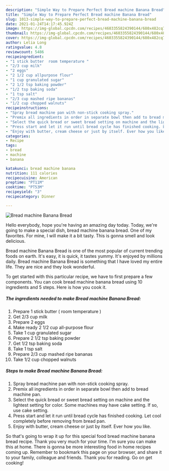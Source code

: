 ```yaml
---
description: "Simple Way to Prepare Perfect Bread machine Banana Bread"
title: "Simple Way to Prepare Perfect Bread machine Banana Bread"
slug: 1013-simple-way-to-prepare-perfect-bread-machine-banana-bread
date: 2021-01-24T14:17:45.924Z
image: https://img-global.cpcdn.com/recipes/4603355824390144/680x482cq70/bread-machine-banana-bread-recipe-main-photo.jpg
thumbnail: https://img-global.cpcdn.com/recipes/4603355824390144/680x482cq70/bread-machine-banana-bread-recipe-main-photo.jpg
cover: https://img-global.cpcdn.com/recipes/4603355824390144/680x482cq70/bread-machine-banana-bread-recipe-main-photo.jpg
author: Lelia Long
ratingvalue: 4.8
reviewcount: 5486
recipeingredient:
- "1 stick butter  room temperature "
- "2/3 cup milk"
- "2 eggs"
- "2 1/2 cup allpurpose flour"
- "1 cup granulated sugar"
- "2 1/2 tsp baking powder"
- "1/2 tsp baking soda"
- "1 tsp salt"
- "2/3 cup mashed ripe bananas"
- "1/2 cup chopped walnuts"
recipeinstructions:
- "Spray bread machine pan with non-stick cooking spray."
- "Premix all ingredients in order in separate bowl then add to bread machine pan."
- "Select the quick bread or sweet bread setting on machine and the lightest setting for color. Some machines may have cake setting. If so, use cake setting."
- "Press start and let it run until bread cycle has finished cooking. Let cool completely before removing from bread pan."
- "Enjoy with butter, cream cheese or just by itself. Ever how you like."
categories:
- Recipe
tags:
- bread
- machine
- banana

katakunci: bread machine banana 
nutrition: 111 calories
recipecuisine: American
preptime: "PT11M"
cooktime: "PT53M"
recipeyield: "3"
recipecategory: Dinner

---
```



![Bread machine Banana Bread](https://img-global.cpcdn.com/recipes/4603355824390144/680x482cq70/bread-machine-banana-bread-recipe-main-photo.jpg)

Hello everybody, hope you're having an amazing day today. Today, we're going to make a special dish, bread machine banana bread. One of my favorites. For mine, I will make it a bit tasty. This is gonna smell and look delicious.

Bread machine Banana Bread is one of the most popular of current trending foods on earth. It's easy, it is quick, it tastes yummy. It's enjoyed by millions daily. Bread machine Banana Bread is something that I have loved my entire life. They are nice and they look wonderful.




To get started with this particular recipe, we have to first prepare a few components. You can cook bread machine banana bread using 10 ingredients and 5 steps. Here is how you cook it.

<!--inarticleads1-->

##### The ingredients needed to make Bread machine Banana Bread:

1. Prepare 1 stick butter ( room temperature )
1. Get 2/3 cup milk
1. Prepare 2 eggs
1. Make ready 2 1/2 cup all-purpose flour
1. Take 1 cup granulated sugar
1. Prepare 2 1/2 tsp baking powder
1. Get 1/2 tsp baking soda
1. Take 1 tsp salt
1. Prepare 2/3 cup mashed ripe bananas
1. Take 1/2 cup chopped walnuts




<!--inarticleads2-->

##### Steps to make Bread machine Banana Bread:

1. Spray bread machine pan with non-stick cooking spray.
1. Premix all ingredients in order in separate bowl then add to bread machine pan.
1. Select the quick bread or sweet bread setting on machine and the lightest setting for color. Some machines may have cake setting. If so, use cake setting.
1. Press start and let it run until bread cycle has finished cooking. Let cool completely before removing from bread pan.
1. Enjoy with butter, cream cheese or just by itself. Ever how you like.




So that's going to wrap it up for this special food bread machine banana bread recipe. Thank you very much for your time. I'm sure you can make this at home. There is gonna be more interesting food in home recipes coming up. Remember to bookmark this page on your browser, and share it to your family, colleague and friends. Thank you for reading. Go on get cooking!
